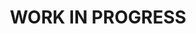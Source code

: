 <!DOCTYPE html>
<html lang="{{ site.lang | default: "en-US" }}">
<body>
  <header class="page-header" role="banner">
    <h1 class="project-name">WORK IN PROGRESS</h1>
</body>
